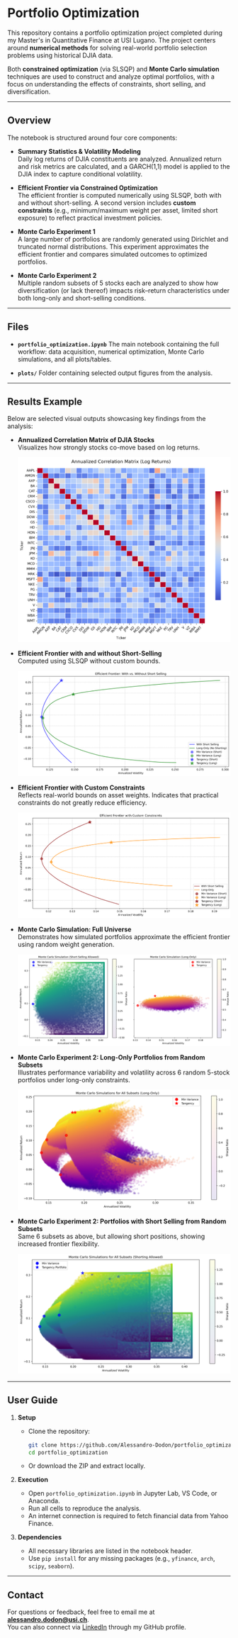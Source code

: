 # Portfolio Optimization

This repository contains a portfolio optimization project completed during my Master's in Quantitative Finance at USI Lugano. The project centers around **numerical methods** for solving real-world portfolio selection problems using historical DJIA data.

Both **constrained optimization** (via SLSQP) and **Monte Carlo simulation** techniques are used to construct and analyze optimal portfolios, with a focus on understanding the effects of constraints, short selling, and diversification.

---

## Overview

The notebook is structured around four core components:

- **Summary Statistics & Volatility Modeling**  
  Daily log returns of DJIA constituents are analyzed. Annualized return and risk metrics are calculated, and a GARCH(1,1) model is applied to the DJIA index to capture conditional volatility.

- **Efficient Frontier via Constrained Optimization**  
  The efficient frontier is computed numerically using SLSQP, both with and without short-selling. A second version includes **custom constraints** (e.g., minimum/maximum weight per asset, limited short exposure) to reflect practical investment policies.

- **Monte Carlo Experiment 1**  
  A large number of portfolios are randomly generated using Dirichlet and truncated normal distributions. This experiment approximates the efficient frontier and compares simulated outcomes to optimized portfolios.

- **Monte Carlo Experiment 2**  
  Multiple random subsets of 5 stocks each are analyzed to show how diversification (or lack thereof) impacts risk–return characteristics under both long-only and short-selling conditions.

---

## Files

- **`portfolio_optimization.ipynb`** The main notebook containing the full workflow: data acquisition, numerical optimization, Monte Carlo simulations, and all plots/tables.

- **`plots/`** Folder containing selected output figures from the analysis.

---

## Results Example

Below are selected visual outputs showcasing key findings from the analysis:

- **Annualized Correlation Matrix of DJIA Stocks**  
  Visualizes how strongly stocks co-move based on log returns.

  ![Correlation Matrix](plots/corr_matrix.png)

- **Efficient Frontier with and without Short-Selling**  
  Computed using SLSQP without custom bounds.

  ![Efficient Frontier](plots/efficient_frontier.png)

- **Efficient Frontier with Custom Constraints**  
  Reflects real-world bounds on asset weights. Indicates that practical constraints do not greatly reduce efficiency.

  ![Custom Efficient Frontier](plots/custom_efficient_frontier.png)

- **Monte Carlo Simulation: Full Universe**  
  Demonstrates how simulated portfolios approximate the efficient frontier using random weight generation.

  ![Monte Carlo](plots/monte_carlo.png)

- **Monte Carlo Experiment 2: Long-Only Portfolios from Random Subsets**  
  Illustrates performance variability and volatility across 6 random 5-stock portfolios under long-only constraints.

  ![Monte Carlo Subsets Long](plots/monte_carlo_subsets_long.png)

- **Monte Carlo Experiment 2: Portfolios with Short Selling from Random Subsets**  
  Same 6 subsets as above, but allowing short positions, showing increased frontier flexibility.

  ![Monte Carlo Subsets Short](plots/monte_carlo_subsets_short.png)

---

## User Guide

1. **Setup**  
   - Clone the repository:
     ```bash
     git clone https://github.com/Alessandro-Dodon/portfolio_optimization.git
     cd portfolio_optimization
     ```
   - Or download the ZIP and extract locally.

2. **Execution**  
   - Open `portfolio_optimization.ipynb` in Jupyter Lab, VS Code, or Anaconda.  
   - Run all cells to reproduce the analysis.  
   - An internet connection is required to fetch financial data from Yahoo Finance.

3. **Dependencies**  
   - All necessary libraries are listed in the notebook header.  
   - Use `pip install` for any missing packages (e.g., `yfinance`, `arch`, `scipy`, `seaborn`).

---

## Contact

For questions or feedback, feel free to email me at **alessandro.dodon@usi.ch**.  
You can also connect via [LinkedIn](https://github.com/Alessandro-Dodon) through my GitHub profile.
